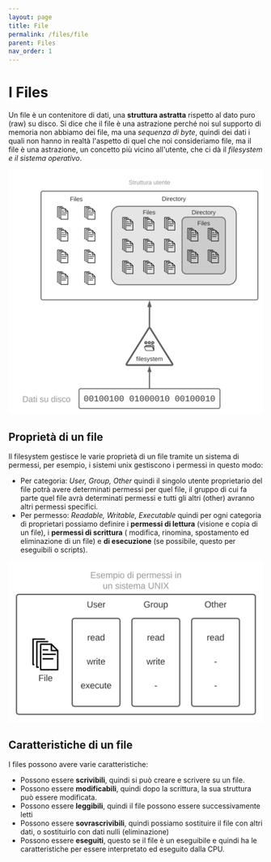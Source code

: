 ```yaml
---
layout: page
title: File
permalink: /files/file
parent: Files
nav_order: 1
---
```


# I Files

Un file è un contenitore di dati, una **struttura astratta** rispetto al dato puro (raw) su disco. Si dice che il file è una astrazione
perché noi sul supporto di memoria non abbiamo dei file, ma una _sequenza di byte_, quindi dei dati i quali non hanno in realtà
l'aspetto di quel che noi consideriamo file, ma il file è una astrazione, un concetto più vicino all'utente, che ci dà il _filesystem e
il sistema operativo_.

![astrazione](/assets/images/abstraction_file.svg)

## Proprietà di un file
Il filesystem gestisce le varie proprietà di un file tramite un sistema di permessi, per esempio, i sistemi unix gestiscono i permessi in
questo modo:
- Per categoria: _User, Group, Other_
  quindi il singolo utente proprietario del file potrà avere determinati permessi per quel file, il gruppo di cui fa parte quel file avrà
  determinati permessi e tutti gli altri (other) avranno altri permessi specifici.
- Per permesso: _Readable, Writable, Executable_
  quindi per ogni categoria di proprietari possiamo definire i **permessi di lettura** (visione e copia di un file), i **permessi di scrittura** (
  modifica, rinomina, spostamento ed eliminazione di un file) e **di esecuzione** (se possibile, questo per eseguibili o scripts).

![permessi](/assets/images/permissions.svg)
## Caratteristiche di un file
I files possono avere varie caratteristiche:
- Possono essere **scrivibili**, quindi si può creare e scrivere su un file.
- Possono essere **modificabili**, quindi dopo la scrittura, la sua struttura può essere modificata.
- Possono essere **leggibili**, quindi il file possono essere successivamente letti
- Possono essere **sovrascrivibili**, quindi possiamo sostituire il file con altri dati, o sostituirlo con dati nulli (eliminazione)
- Possono essere **eseguiti**, questo se il file è un eseguibile e quindi ha le caratteristiche per essere interpretato ed eseguito dalla CPU.